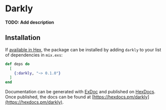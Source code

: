 # Darkly

**TODO: Add description**

## Installation

If [available in Hex](https://hex.pm/docs/publish), the package can be installed
by adding `darkly` to your list of dependencies in `mix.exs`:

```elixir
def deps do
  [
    {:darkly, "~> 0.1.0"}
  ]
end
```

Documentation can be generated with [ExDoc](https://github.com/elixir-lang/ex_doc)
and published on [HexDocs](https://hexdocs.pm). Once published, the docs can
be found at [https://hexdocs.pm/darkly](https://hexdocs.pm/darkly).

